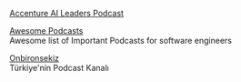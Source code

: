 <p>
<a href="https://www.accenture.com/us-en/services/applied-intelligence/ai-leaders-podcast-series">Accenture AI Leaders Podcast</a>
</p>
<p>
<a href="https://github.com/rShetty/awesome-podcasts?utm_source=tldrnewsletter&utm_medium=email&utm_campaign=2019-02-02">Awesome Podcasts</a>
<br>Awesome list of Important Podcasts for software engineers
</p>  
<p>
<a href="https://www.onbironsekiz.com/">Onbironsekiz</a>
<br>Türkiye'nin Podcast Kanalı
</p>  
